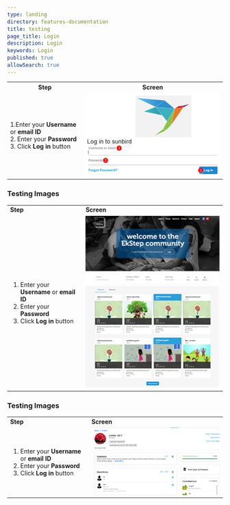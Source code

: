 ```yaml
---
type: landing
directory: features-documentation
title: testing
page_title: Login
description: Login
keywords: Login
published: true
allowSearch: true
---
```

<table>
<tr>
   <th style="width:35%;"><strong>Step</strong></th>
   <th style="height:65%;"><strong>Screen</strong</th>
   </tr>
   <tr>
   <td>1.Enter your <strong>Username</strong> or <strong>email ID</strong> <br>2. Enter your <strong>Password</strong> <br>3. Click <strong>Log in</strong> button
    </td>
	<td><img src="pages/features-documentation/images/logintest3.png"></td>
    </tr>
    </table>

### Testing Images
    
<table>
  <tr>
    <td style="width:35%;"><strong>Step</strong></td>
    <td style="width:65%;"><strong>Screen</strong></td>
  </tr>
  <tr>
   <td>
       <ol>
         <li>Enter your <strong>Username</strong> or <strong>email ID</strong></li>
	 <li>Enter your <strong>Password</strong></li>
         <li>Click <strong>Log in</strong> button</li>
	</ol>
    </td>
    <td><img src="pages/features-documentation/images/logintest4.png"></td>
    </tr>
 </table>
 
### Testing Images
    
<table>
  <tr>
    <td><strong>Step</strong></td>
    <td><strong>Screen</strong></td>
  </tr>
  <tr>
   <td>
       <ol>
         <li>Enter your <strong>Username</strong> or <strong>email ID</strong></li>
	 <li>Enter your <strong>Password</strong></li>
         <li>Click <strong>Log in</strong> button</li>
	</ol>
    </td>
    <td><img src="pages/features-documentation/images/logintest5.png"></td>
    </tr>
 </table>

